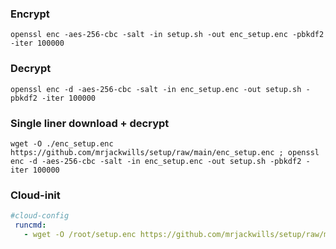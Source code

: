 ### Encrypt
`openssl enc -aes-256-cbc -salt -in setup.sh -out enc_setup.enc -pbkdf2 -iter 100000`

### Decrypt
`openssl enc -d -aes-256-cbc -salt -in enc_setup.enc -out setup.sh -pbkdf2 -iter 100000`

### Single liner download + decrypt
`wget -O ./enc_setup.enc https://github.com/mrjackwills/setup/raw/main/enc_setup.enc ; openssl enc -d -aes-256-cbc -salt -in enc_setup.enc -out setup.sh -pbkdf2 -iter 100000`

### Cloud-init 
```yaml
#cloud-config
 runcmd:
   - wget -O /root/setup.enc https://github.com/mrjackwills/setup/raw/main/enc_setup.enc
```
